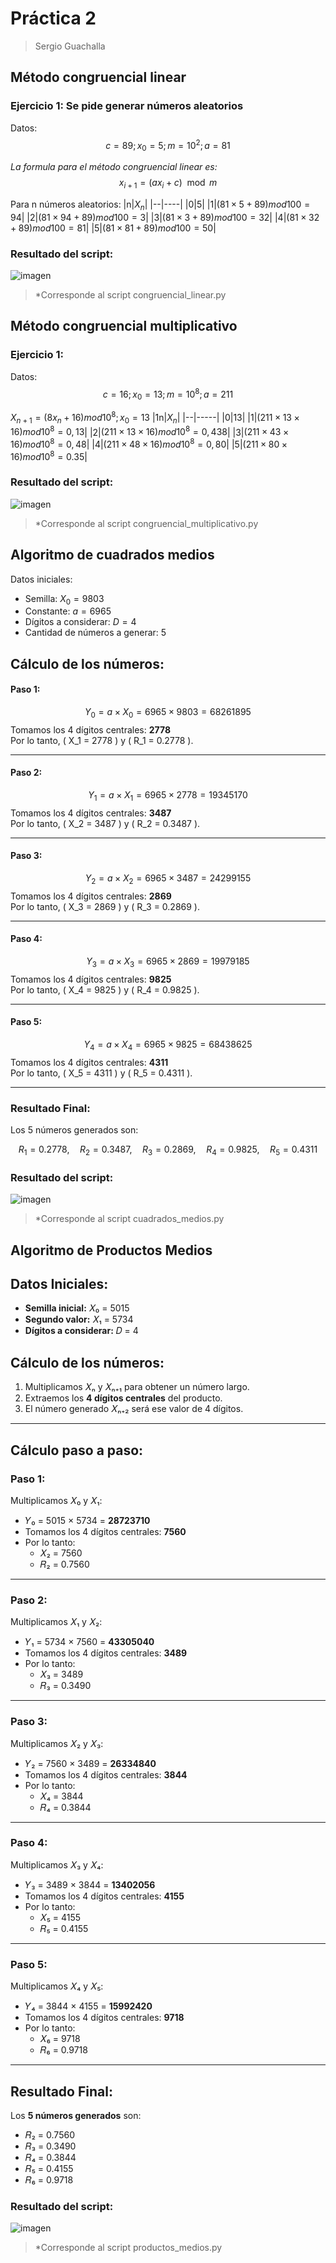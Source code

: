 # Práctica 2
> Sergio Guachalla
## Método congruencial linear
### Ejercicio 1: Se pide generar números aleatorios
Datos:
$$ c = 89; x_0 = 5; m = 10^2; a= 81 $$

*La formula para el método congruencial linear es:*
$$ x_{i+1} = (ax_i + c) \mod m $$

Para n números aleatorios:
|n|$X_n$|
|--|----|
|0|5|
|1|$(81×5+89)mod100=94$|
|2|$(81×94+89)mod100=3$|
|3|$(81×3+89)mod100=32$|
|4|$(81×32+89)mod100=81$|
|5|$(81×81+89)mod100=50$|
### Resultado del script:
![imagen](imagenes/congruencial_linear.png)
> *Corresponde al script congruencial_linear.py


## Método congruencial multiplicativo

### Ejercicio 1: 
Datos:
$$ c = 16; x_0 = 13; m = 10^8; a= 211 $$

$X_{n+1} = (8x_n +16) mod 10^8; x_0 = 13$
|1n|$X_n$|
|--|-----|
|0|13|
|1|$(211×13×16)mod10^8=0,13$|
|2|$(211×13×16)mod10^8=0,438$|
|3|$(211×43×16)mod10^8=0,48$|
|4|$(211×48×16)mod10^8=0,80$|
|5|$(211×80×16)mod10^8=0.35$|
### Resultado del script:
![imagen](imagenes/congruencial_multiplicativo.png)
> *Corresponde al script congruencial_multiplicativo.py

## Algoritmo de cuadrados medios
Datos iniciales:
- Semilla: $X_0 = 9803$
- Constante: $a = 6965$
- Dígitos a considerar: $D = 4$
- Cantidad de números a generar: 5

## Cálculo de los números:

#### Paso 1:
$$
Y_0 = a \times X_0 = 6965 \times 9803 = 68261895
$$
Tomamos los 4 dígitos centrales: **2778**  
Por lo tanto, \( X_1 = 2778 \) y \( R_1 = 0.2778 \).

---

#### Paso 2:
$$
Y_1 = a \times X_1 = 6965 \times 2778 = 19345170
$$
Tomamos los 4 dígitos centrales: **3487**  
Por lo tanto, \( X_2 = 3487 \) y \( R_2 = 0.3487 \).

---

#### Paso 3:
$$
Y_2 = a \times X_2 = 6965 \times 3487 = 24299155
$$
Tomamos los 4 dígitos centrales: **2869**  
Por lo tanto, \( X_3 = 2869 \) y \( R_3 = 0.2869 \).

---

#### Paso 4:
$$
Y_3 = a \times X_3 = 6965 \times 2869 = 19979185
$$
Tomamos los 4 dígitos centrales: **9825**  
Por lo tanto, \( X_4 = 9825 \) y \( R_4 = 0.9825 \).

---

#### Paso 5:
$$
Y_4 = a \times X_4 = 6965 \times 9825 = 68438625
$$
Tomamos los 4 dígitos centrales: **4311**  
Por lo tanto, \( X_5 = 4311 \) y \( R_5 = 0.4311 \).

---

### Resultado Final:
Los 5 números generados son:

$$
R_1 = 0.2778, \quad R_2 = 0.3487, \quad R_3 = 0.2869, \quad R_4 = 0.9825, \quad R_5 = 0.4311
$$

### Resultado del script:
![imagen](imagenes/cuadrados_medios.png)
> *Corresponde al script cuadrados_medios.py

## Algoritmo de Productos Medios

## Datos Iniciales:
- **Semilla inicial:** 𝑋₀ = 5015  
- **Segundo valor:** 𝑋₁ = 5734  
- **Dígitos a considerar:** 𝐷 = 4  

## Cálculo de los números:
1. Multiplicamos 𝑋ₙ y 𝑋ₙ₊₁ para obtener un número largo.
2. Extraemos los **4 dígitos centrales** del producto.
3. El número generado 𝑋ₙ₊₂ será ese valor de 4 dígitos.

---

## Cálculo paso a paso:

### Paso 1:
Multiplicamos 𝑋₀ y 𝑋₁:
- 𝑌₀ = 5015 × 5734 = **28723710**
- Tomamos los 4 dígitos centrales: **7560**
- Por lo tanto:
  - 𝑋₂ = 7560  
  - 𝑅₂ = 0.7560

---

### Paso 2:
Multiplicamos 𝑋₁ y 𝑋₂:
- 𝑌₁ = 5734 × 7560 = **43305040**
- Tomamos los 4 dígitos centrales: **3489**
- Por lo tanto:
  - 𝑋₃ = 3489  
  - 𝑅₃ = 0.3490

---

### Paso 3:
Multiplicamos 𝑋₂ y 𝑋₃:
- 𝑌₂ = 7560 × 3489 = **26334840**
- Tomamos los 4 dígitos centrales: **3844**
- Por lo tanto:
  - 𝑋₄ = 3844  
  - 𝑅₄ = 0.3844

---

### Paso 4:
Multiplicamos 𝑋₃ y 𝑋₄:
- 𝑌₃ = 3489 × 3844 = **13402056**
- Tomamos los 4 dígitos centrales: **4155**
- Por lo tanto:
  - 𝑋₅ = 4155  
  - 𝑅₅ = 0.4155

---

### Paso 5:
Multiplicamos 𝑋₄ y 𝑋₅:
- 𝑌₄ = 3844 × 4155 = **15992420**
- Tomamos los 4 dígitos centrales: **9718**
- Por lo tanto:
  - 𝑋₆ = 9718  
  - 𝑅₆ = 0.9718

---

## Resultado Final:
Los **5 números generados** son:

- 𝑅₂ = 0.7560  
- 𝑅₃ = 0.3490  
- 𝑅₄ = 0.3844  
- 𝑅₅ = 0.4155  
- 𝑅₆ = 0.9718
### Resultado del script:
![imagen](imagenes/productos_medios.png)
> *Corresponde al script productos_medios.py
